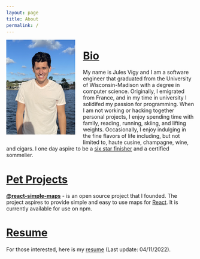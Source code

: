 ```yaml
---
layout: page
title: About
permalink: /
---
```


<div style="float:left; margin-right:1.5em; margin-bottom:1.5em;" >
    <img src="assets/profile_picture.PNG" />
</div>

# <u>Bio</u>

My name is Jules Vigy and I am a software engineer that graduated from the University of Wisconsin-Madison with a degree in computer science. Originally, I emigrated from France, and in my time in university I solidifed my passion for programming. When I am not working or hacking together personal projects, I enjoy spending time with family, reading, running, skiing, and lifting weights. Occasionally, I enjoy indulging in the fine flavors of life including, but not limited to, haute cusine, champagne, wine, and cigars. I one day aspire to be a [six star finisher](https://www.worldmarathonmajors.com/six-star) and a certified sommelier.

# <u>Pet Projects</u>

**[@react-simple-maps](https://github.com/julesvigy/react-simple-maps)** - is an open source project that I founded. The project aspires to provide simple and easy to use maps for [React](https://reactjs.org/). It is currently available for use on npm.

# <u>Resume</u>

For those interested, here is my [resume](resume.pdf) (Last update: 04/11/2022).
